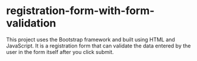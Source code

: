 # registration-form-with-form-validation
This project uses the Bootstrap framework and built using HTML and JavaScript. It is a registration form that can validate the data entered by the user in the form itself after you click submit.
